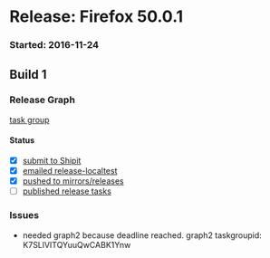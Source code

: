 # Release: Firefox 50.0.1

### Started: 2016-11-24

## Build 1

### Release Graph
[task group](https://tools.taskcluster.net/push-inspector/#/gHLEpwYBRTOCFHfjluJKhA)

#### Status
- [x] [submit to Shipit](https://wiki.mozilla.org/Release:Release_Automation_on_Mercurial:Starting_a_Release#Submit_to_Ship_It)
- [x] [emailed release-localtest](../how-tos/relpro.md#1-email-drivers-re-release-live-on-test-channel)
- [x] [pushed to mirrors/releases](../how-tos/relpro.md#2-push-to-releases-dir-mirrors)
- [ ] [published release tasks](../how-tos/relpro.md#3-publish-release)

### Issues
- needed graph2 because deadline reached. graph2 taskgroupid: K7SLlVITQYuuQwCABK1Ynw



